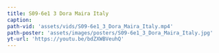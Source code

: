 ```yaml
---
title: S09-6e1 3 Dora Maira Italy
caption:
path-vid: 'assets/vids/S09-6e1_3_Dora_Maira_Italy.mp4'
path-poster: 'assets/images/posters/S09-6e1_3_Dora_Maira_Italy.jpg'
yt-url: 'https://youtu.be/bdZXWBVeuhQ'
---
```

